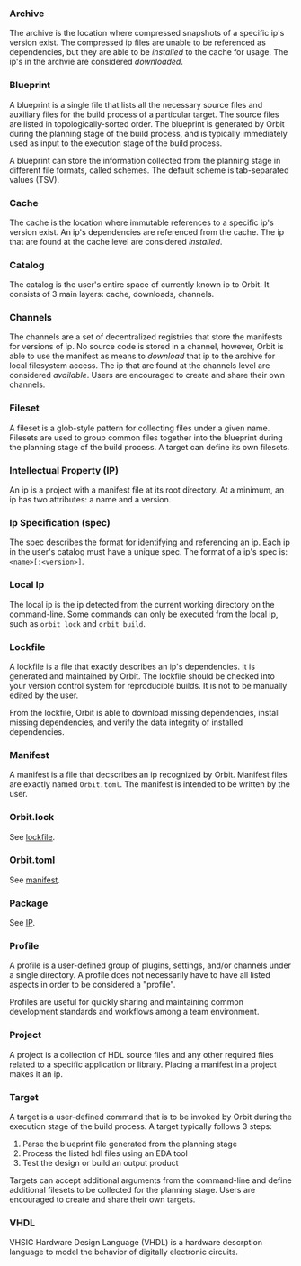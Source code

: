 ### Archive
The archive is the location where compressed snapshots of a specific ip's version exist. The compressed ip files are unable to be referenced as dependencies, but they are able to be _installed_ to the cache for usage. The ip's in the archvie are considered _downloaded_.

### Blueprint
A blueprint is a single file that lists all the necessary source files and auxiliary files for the build process of a particular target. The source files are listed in topologically-sorted order. The blueprint is generated by Orbit during the planning stage of the build process, and is typically immediately used as input to the execution stage of the build process.

A blueprint can store the information collected from the planning stage in different file formats, called schemes. The default scheme is tab-separated values (TSV).

### Cache
The cache is the location where immutable references to a specific ip's version exist. An ip's dependencies are referenced from the cache. The ip that are found at the cache level are considered _installed_.

### Catalog
The catalog is the user's entire space of currently known ip to Orbit. It consists of 3 main layers: cache, downloads, channels.

### Channels
The channels are a set of decentralized registries that store the manifests for versions of ip. No source code is stored in a channel, however, Orbit is able to use the manifest as means to _download_ that ip to the archive for local filesystem access. The ip that are found at the channels level are considered _available_. Users are encouraged to create and share their own channels.

### Fileset
A fileset is a glob-style pattern for collecting files under a given name. Filesets are
used to group common files together into the blueprint during the planning stage of the build process. A target can define its own filesets.

### Intellectual Property (IP)
An ip is a project with a manifest file at its root directory. At a minimum, an ip has two attributes: a name and a version.

### Ip Specification (spec)
The spec describes the format for identifying and referencing an ip. Each ip in the user's catalog must have a unique spec. The format of a ip's spec is: `<name>[:<version>]`.

### Local Ip
The local ip is the ip detected from the current working directory on the command-line. Some commands can only be executed from the local ip, such as `orbit lock` and `orbit build`.

### Lockfile
A lockfile is a file that exactly describes an ip's dependencies. It is generated and maintained by Orbit. The lockfile should be checked into your version control system for reproducible builds. It is not to be manually edited by the user. 

From the lockfile, Orbit is able to download missing dependencies, install missing dependencies, and verify the data integrity of installed dependencies.

### Manifest
A manifest is a file that decscribes an ip recognized by Orbit. Manifest files 
are exactly named `Orbit.toml`. The manifest is intended to be written by the user.

### Orbit.lock
See [lockfile](#lockfile).

### Orbit.toml
See [manifest](#manifest).

### Package
See [IP](#intellectual-property-ip).

### Profile
A profile is a user-defined group of plugins, settings, and/or channels under a single directory. A profile does not necessarily have to have all listed aspects in order to be considered a "profile".

Profiles are useful for quickly sharing and maintaining common development standards and workflows among a team environment.

### Project
A project is a collection of HDL source files and any other required files related to a specific application or library. Placing a manifest in a project makes it an ip.

### Target
A target is a user-defined command that is to be invoked by Orbit during the execution stage of the build process. A target typically follows 3 steps: 
1. Parse the blueprint file generated from the planning stage
2. Process the listed hdl files using an EDA tool
3. Test the design or build an output product

Targets can accept additional arguments from the command-line and define additional filesets to be collected for the planning stage. Users are encouraged to create and share their own targets.

### VHDL
VHSIC Hardware Design Language (VHDL) is a hardware descrption language to model the behavior of digitally electronic circuits.
